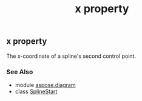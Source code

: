 ﻿---
title: x property
second_title: Aspose.Diagram for Python via .NET API References
description: 
type: docs
weight: 90
url: /python-net/aspose.diagram/splinestart/x/
is_root: false
---

## x property


The x-coordinate of a spline's second control point.

### See Also
* module [aspose.diagram](../../)
* class [SplineStart](/diagram/python-net/aspose.diagram/splinestart)
